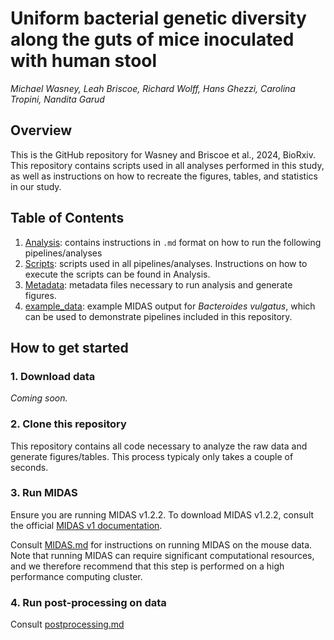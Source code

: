 # Uniform bacterial genetic diversity along the guts of mice inoculated with human stool
*Michael Wasney, Leah Briscoe, Richard Wolff, Hans Ghezzi, Carolina Tropini, Nandita Garud*

## Overview
This is the GitHub repository for Wasney and Briscoe et al., 2024, BioRxiv. This repository contains scripts used in all analyses performed in this study, as well as instructions on how to recreate the figures, tables, and statistics in our study. 

## Table of Contents

1. [Analysis](https://github.com/garudlab/Wasney-Briscoe/analysis): contains instructions in `.md` format on how to run the following pipelines/analyses
2. [Scripts](https://github.com/garudlab/Wasney-Briscoe/scripts): scripts used in all pipelines/analyses. Instructions on how to execute the scripts can be found in Analysis.
3. [Metadata](https://github.com/garudlab/Wasney-Briscoe/metadata): metadata files necessary to run analysis and generate figures.
4. [example_data](https://github.com/garudlab/Wasney-Briscoe/example_data): example MIDAS output for _Bacteroides vulgatus_, which can be used to demonstrate pipelines included in this repository.

## How to get started

### 1. Download data

*Coming soon.*

### 2. Clone this repository

This repository contains all code necessary to analyze the raw data and generate figures/tables. This process typicaly only takes a couple of seconds.

### 3. Run MIDAS

Ensure you are running MIDAS v1.2.2. To download MIDAS v1.2.2, consult the official [MIDAS v1 documentation](https://github.com/snayfach/MIDAS).

Consult [MIDAS.md](https://github.com/garudlab/Wasney-Briscoe/blob/main/analysis/MIDAS.md) for instructions on running MIDAS on the mouse data. Note that running MIDAS can require significant computational resources, and we therefore recommend that this step is performed on a high performance computing cluster.

### 4. Run post-processing on data

Consult [postprocessing.md](https://github.com/garudlab/Wasney-Briscoe/blob/main/analysis/postprocessing.md)
